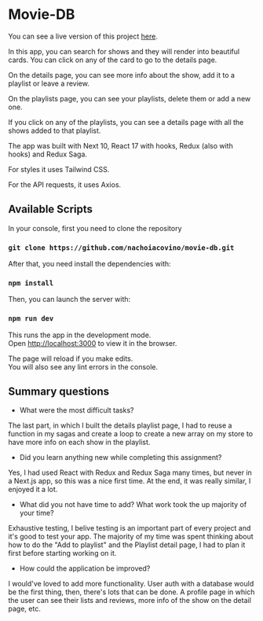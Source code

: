 # Movie-DB

You can see a live version of this project [here](https://movie-db-psi.vercel.app/).

In this app, you can search for shows and they will render into beautiful cards. You can click on any of the card to go to the details page.

On the details page, you can see more info about the show, add it to a playlist or leave a review.

On the playlists page, you can see your playlists, delete them or add a new one.

If you click on any of the playlists, you can see a details page with all the shows added to that playlist.

The app was built with Next 10, React 17 with hooks, Redux (also with hooks) and Redux Saga.

For styles it uses Tailwind CSS.

For the API requests, it uses Axios.

## Available Scripts

In your console, first you need to clone the repository

### `git clone https://github.com/nachoiacovino/movie-db.git`

After that, you need install the dependencies with:

### `npm install`

Then, you can launch the server with:

### `npm run dev`

This runs the app in the development mode.\
Open [http://localhost:3000](http://localhost:3000) to view it in the browser.

The page will reload if you make edits.\
You will also see any lint errors in the console.

## Summary questions

- What were the most difficult tasks?

The last part, in which I built the details playlist page, I had to reuse a function in my sagas and create a loop to create a new array on my store to have more info on each show in the playlist.

- Did you learn anything new while completing this assignment?

Yes, I had used React with Redux and Redux Saga many times, but never in a Next.js app, so this was a nice first time. At the end, it was really similar, I enjoyed it a lot.

- What did you not have time to add? What work took the up majority of your
  time?

Exhaustive testing, I belive testing is an important part of every project and it's good to test your app. The majority of my time was spent thinking about how to do the "Add to playlist" and the Playlist detail page, I had to plan it first before starting working on it.

- How could the application be improved?

I would've loved to add more functionality. User auth with a database would be the first thing, then, there's lots that can be done. A profile page in which the user can see their lists and reviews, more info of the show on the detail page, etc.
